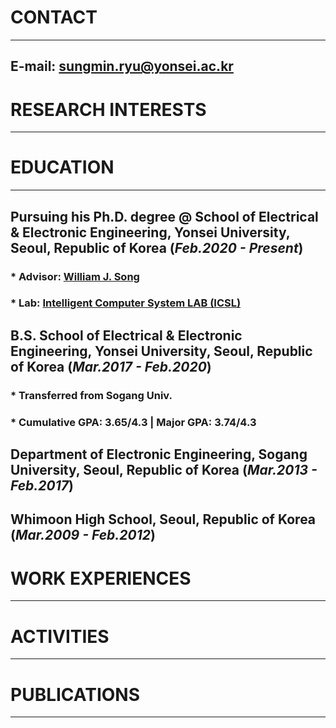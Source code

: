 # CONTACT
* * *
## **E-mail**: sungmin.ryu@yonsei.ac.kr

# RESEARCH INTERESTS
* * *

# EDUCATION
* * *
## Pursuing his Ph.D. degree @ School of Electrical & Electronic Engineering, Yonsei University, Seoul, Republic of Korea (*Feb.2020 - Present*)
### * Advisor: [William J. Song](https://sites.google.com/site/wjhsong)
### * Lab: [Intelligent Computer System LAB (ICSL)](https://icsl.yonsei.ac.kr/)
## B.S. School of Electrical & Electronic Engineering, Yonsei University, Seoul, Republic of Korea (*Mar.2017 - Feb.2020*)
### * Transferred from Sogang Univ.
### * Cumulative GPA: 3.65/4.3  |  Major GPA: 3.74/4.3
## Department of Electronic Engineering, Sogang University, Seoul, Republic of Korea (*Mar.2013 - Feb.2017*)
## Whimoon High School, Seoul, Republic of Korea (*Mar.2009 - Feb.2012*)

# WORK EXPERIENCES
* * *

# ACTIVITIES
* * *

# PUBLICATIONS
* * *